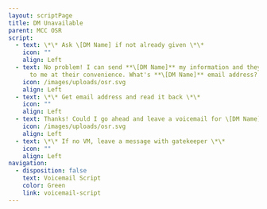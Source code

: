 ```yaml
---
layout: scriptPage
title: DM Unavailable
parent: MCC OSR
script:
  - text: \*\* Ask \[DM Name] if not already given \*\*
    icon: ""
    align: Left
  - text: No problem! I can send **\[DM Name]** my information and they can get back
      to me at their convenience. What's **\[DM Name]** email address?
    icon: /images/uploads/osr.svg
    align: Left
  - text: \*\* Get email address and read it back \*\*
    icon: ""
    align: Left
  - text: Thanks! Could I go ahead and leave a voicemail for \[DM Name]?
    icon: /images/uploads/osr.svg
    align: Left
  - text: \*\* If no VM, leave a message with gatekeeper \*\*
    icon: ""
    align: Left
navigation:
  - disposition: false
    text: Voicemail Script
    color: Green
    link: voicemail-script
---
```


